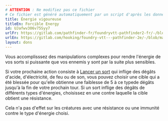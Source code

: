 ```yaml
---
# ATTENTION : Ne modifiez pas ce fichier
# Ce fichier est généré automatiquement par un script d'après les données du module Foundry VTT officiel et de sa traduction
title: Énergie vigoureuse
titleEn: Forcible Energy
id: UJafwv306v75Syy7
urlFr: https://gitlab.com/pathfinder-fr/foundryvtt-pathfinder2-fr/-/blob/master/data/feats/UJafwv306v75Syy7.htm
urlEn: https://gitlab.com/hooking/foundry-vtt---pathfinder-2e/-/blob/master/packs/data/feats.db/forcible-energy.json
layout: dons
---
```

Vous accomplisssez des manipulations complexes pour rendre l'énergie de vos sorts si puissante que vos ennemis y sont par la suite plus sensibles.

Si votre prochaine action consiste à [Lancer un sort](../actions/lancer-un-sort.md) qui inflige des dégâts d'acide, d'électricité, de feu ou de son, vous pouvez choisir une cible qui a été blessée pour qu'elle obtienne une faiblesse de 5 à ce typede dégâts jusqu'à la fin de votre prochain tour. Si un sort inflige des dégâts de différents types d'énergies, choisissez en une contre laquelle la cible obtient une résistance.

Cela n'a pas d'effet sur les créatures avec une résistance ou une immunité contre le type d'énergie choisi.
